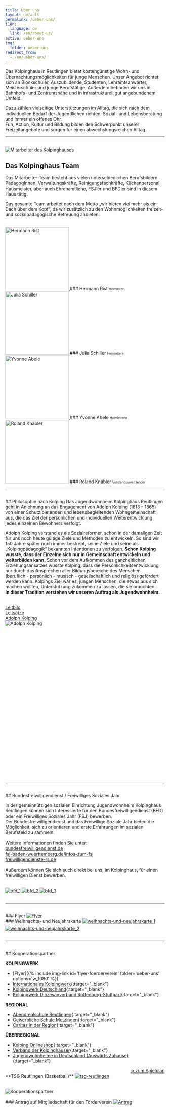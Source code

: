 ```yaml
---
title: Über uns
layout: default
permalink: /ueber-uns/
i18n:
  language: de
  link: /en/about-us/
active: ueber-uns
img:
  folder: ueber-uns
redirect_from:
  - /en/ueber-uns/
---
```


Das Kolpinghaus in Reutlingen bietet kostengünstige Wohn- und Übernachtungsmöglichkeiten für junge Menschen. Unser Angebot richtet sich an Blockschüler, Auszubildende, Studenten, Lehramtsanwärter, Meisterschüler und junge Berufstätige. Außerdem befinden wir uns in Bahnhofs- und Zentrumsnähe und in infrastrukturell gut angebundenem Umfeld.

Dazu zählen vielseitige Unterstützungen im Alltag, die sich nach dem individuellen Bedarf der Jugendlichen richten, Sozial- und Lebensberatung und immer ein offenes Ohr.<br>
Fun, Action, Kultur und Bildung bilden den Schwerpunkt unserer Freizeitangebote und sorgen für einen abwechslungsreichen Alltag.

---

<br>

<div class="row">
  
<div class="col-lg-6 gallery">
<a href="{% include img-link id='mitarbeiter' %}" data-pswp-width="1920" data-pswp-height="1080">
<img class="img-fluid rounded mb-4" src="{% include img-link id='mitarbeiter' options='w_600' %}" alt="Mitarbeiter des Kolpinghauses" />
</a>
</div>

<div class="col-lg-6" markdown="1">

## Das Kolpinghaus Team

Das Mitarbeiter-Team besteht aus vielen unterschiedlichen Berufsbildern. PädagogInnen, Verwaltungskräfte, Reinigungsfachkräfte, Küchenpersonal, Hausmeister, aber auch Ehrenamtliche, FSJler und BFDler sind in diesem Haus tätig.

Das gesamte Team arbeitet nach dem Motto „wir bieten viel mehr als ein Dach über dem Kopf“, da wir zusätzlich zu den Wohnmöglichkeiten freizeit- und sozialpädagogische Betreuung anbieten.

</div>
</div>
<br>
<div class="row">
  
<div class="col-lg-3 gallery text-center mb-4" markdown="1">
<a href="{% include img-link id='H.Rist' %}" data-pswp-width="628" data-pswp-height="627">
<img class="rounded-circle img-fluid d-block mx-auto" width="200" height="200" src="{% include img-link id='H.Rist' options='w_200,h_200' %}" alt="Hermann Rist">
</a>
### Hermann Rist <small style="font-size: 70%;">Heimleiter</small>
</div>

  
<div class="col-lg-3 gallery text-center mb-4" markdown="1">
<a href="{% include img-link id='J.Schiller' %}" data-pswp-width="1236" data-pswp-height="1656">
<img class="rounded-circle img-fluid d-block mx-auto" width="200" height="200" src="{% include img-link id='J.Schiller' options='w_200,h_200' %}" alt="Julia Schiller">
</a>
### Julia Schiller <small style="font-size: 70%;">Heimleiterin</small>
</div>

  
<div class="col-lg-3 gallery text-center mb-4" markdown="1">
<a href="{% include img-link id='Ueberuns_abele-cropped' %}" data-pswp-width="679" data-pswp-height="679">
<img class="rounded-circle img-fluid d-block mx-auto" width="200" height="200" src="{% include img-link id='Ueberuns_abele-cropped' options='w_200,h_200' %}" alt="Yvonne Abele">
</a>
### Yvonne Abele <small style="font-size: 70%;">Heimleiterin</small>
</div>

  
<div class="col-lg-3 gallery text-center mb-4" markdown="1">
<a href="{% include img-link id='roland-knaebler' %}" data-pswp-width="1000" data-pswp-height="750">
<img class="rounded-circle img-fluid d-block mx-auto" width="200" height="200" src="{% include img-link id='roland-knaebler' options='w_200,h_200' %}" alt="Roland Knäbler">
</a>
### Roland Knäbler <small style="font-size: 70%;">Vorstandsvorsitzender</small>
</div>

  
</div>

<hr>
<br>

<div class="row">
<div class="col-lg-6" markdown="1">
## Philosophie nach Kolping
Das Jugendwohnheim Kolpinghaus Reutlingen geht in Anlehnung an das Engagement von Adolph Kolping (1813 – 1865) von einer Schutz bietenden und lebensbegleitenden Wohngemeinschaft aus, die das Ziel der persönlichen und individuellen Weiterentwicklung jedes einzelnen Bewohners verfolgt.

Adolph Kolping verstand es als Sozialreformer, schon in der damaligen Zeit für uns noch heute gültige Ziele und Methoden zu entwickeln. So sind wir 150 Jahre später noch immer bestrebt, seine Ziele und seine als „Kolpingpädagogik“ bekannten Intentionen zu verfolgen. **Schon Kolping wusste, dass der Einzelne sich nur in Gemeinschaft entwickeln und weiterbilden kann.** Schon vor dem Aufkommen des ganzheitlichen Erziehungsansatzes wusste Kolping, dass die Persönlichkeitsentwicklung nur durch das Ansprechen aller Bildungsbereiche des Menschen <br>
(beruflich - persönlich - musisch - gesellschaftlich und religiös) gefördert werden kann. Kolpings Ziel war es, jungen Menschen, die etwas aus sich machen wollten, Unterstützung zukommen zu lassen, die sie brauchten.<br>
**In dieser Tradition verstehen wir unseren Auftrag als Jugendwohnheim.**

<br>
<div class="row justify-content-center">
  <div class="col-3">
  <a href="{% link leitbild.md %}" class="btn btn-primary">Leitbild</a>
  </div>
  <div class="col-3">
  <a href="{% link leitsaetze.md %}" class="btn btn-primary">Leitsätze</a>
  </div>
  <div class="col-3">
  <a href="{% link adolph-kolping.md %}" class="btn btn-primary">Adolph Kolping</a>
  </div>
</div>

</div>
<div class="col-lg-6 text-center" style="height: 30rem;">
<img class="img-fluid rounded mb-4" style="max-height: 100% !important; width: auto;" src="{% include img-link id='adolph-kolping' options='h_500' %}" alt="Adolph Kolping">
</div>
</div>
<br>
<hr>
<br>
<div markdown="1">
## Bundesfreiwilligendienst / Freiwilliges Soziales Jahr

In der gemeinnützigen sozialen Einrichtung Jugendwohnheim Kolpinghaus Reutlingen können sich Interessierte für den Bundesfreiwilligendienst (BFD) oder ein Freiwilliges Soziales Jahr (FSJ) bewerben.<br>
Der Bundesfreiwilligendienst und das Freiwillige Soziale Jahr bieten die Möglichkeit, sich zu orientieren und erste Erfahrungen im sozialen Berufsfeld zu sammeln.<br><br>
Weitere Informationen finden Sie unter:<br>
[bundesfreiwilligendienst.de](https://www.bundesfreiwilligendienst.de)<br>
[fsj-baden-wuerttemberg.de/infos-zum-fsj](https://www.fsj-baden-wuerttemberg.de/infos-zum-fsj)<br>
[freiwilligendienste-rs.de](https://freiwilligendienste-rs.de/)<br><br>
Außerdem können Sie sich auch direkt bei uns, im Kolpinghaus, für einen freiwilligen Dienst bewerben.

</div>
<br>

<div class="row gallery">
    <a href="{% include img-link id='bfd_1' %}" data-pswp-width="1024" data-pswp-height="769" class="d-block mb-4 col-lg-3 col-md-4 col-xs-6">
        <img class="img-fluid img-thumbnail" src="{% include img-link id='bfd_1' options='w_300,h_200' %}" alt="bfd_1">
    </a>
    <a href="{% include img-link id='bfd_2' %}" data-pswp-width="2704" data-pswp-height="2340" class="d-block mb-4 col-lg-3 col-md-4 col-xs-6">
        <img class="img-fluid img-thumbnail" src="{% include img-link id='bfd_2' options='w_300,h_200' %}" alt="bfd_2">
    </a>
    <a href="{% include img-link id='2019-02-27-fruehlingserwachen-entdecke-den-kuenstler-in-dir-3' folder='artikel' %}" data-pswp-width="3024" data-pswp-height="4032" class="d-block mb-4 col-lg-3 col-md-4 col-xs-6">
      <img class="img-fluid img-thumbnail" src="{% include img-link id='2019-02-27-fruehlingserwachen-entdecke-den-kuenstler-in-dir-3' folder='artikel' options='w_300,h_200' %}" alt="bfd_3">
    </a>
</div>

<br>
<hr>
<br>

<div class="row">
<div class="col gallery" markdown="1">
### Flyer
<a href="{% include img-link id='flyer-foerderverein' folder='ueber-uns' options='w_1080' %}" data-pswp-width="1080" data-pswp-height="2050">
    <img src="{% include img-link id='flyer-foerderverein' folder='ueber-uns' options='w_300' %}" style="max-width: 100%;" alt="Flyer"></a>
</div>

<div class="col" markdown="1">
### Weihnachts- und Neujahrskarte
<a href="{% include img-link id='Weihnachtskarte-2024.pdf' folder='pdf' %}">
<img src="{% include img-link id='Weihnachtskarte-2024.jpg' options='w_300,pg_1' folder='pdf' %}" style="max-width: 100%;" alt="weihnachts-und-neujahrskarte_1"></a>
<a href="{% include img-link id='Weihnachtskarte-2024.pdf' folder='pdf' %}">
<img src="{% include img-link id='Weihnachtskarte-2024.jpg' options='w_300,pg_2' folder='pdf' %}" style="padding-top: 5px;max-width: 100%;" alt="weihnachts-und-neujahrskarte_2"></a>
</div>

</div>

<br>
<hr>
<br>
## Kooperationspartner
<div class="row">
<div class="col" markdown="1">

**KOLPINGWERK**

- [Flyer]({% include img-link id='flyer-foerderverein' folder='ueber-uns' options='w_1080' %})
- [Internationales Kolpingwerk](https://www.kolping.net/){:target="\_blank"}
- [Kolpingwerk Deutschland](https://www.kolping.de/){:target="\_blank"}
- [Kolpingwerk Diözesanverband Rottenburg-Stuttgart](https://www.kolping-dvrs.de/){:target="\_blank"}

**REGIONAL**

- [Abendrealschule Reutlingen](https://abendrealschulereutlingen.com/){:target="\_blank"}
- [Gewerbliche Schule Metzingen](https://www.gewerbeschule-metzingen.de/willkommen){:target="\_blank"}
- [Caritas in der Region](https://www.caritas-fils-neckar-alb.de/){:target="\_blank"}

**ÜBERREGIONAL**

- [Kolping Onlineshop](https://www.kolping-shop.eu/){:target="\_blank"}
- [Verband der Kolpinghäuser](https://www.kolpinghaeuser.de/){:target="\_blank"}
- [Jugendwohnheime in Deutschland (Auswärts Zuhause)](https://auswaerts-zuhause.de/){:target="\_blank"}

</div>
<div class="col" markdown="1">
**TSG Reutlingen (Basketball)** <a href="https://www.basketball-reutlingen.net/tabelle-spielplan/" style="float: right;" target="_blank">➜ zum Spielplan</a>
<a href="https://www.basketball-reutlingen.net/">
  <img src="{% include img-link id='tsg-reutlingen-crop' options='h_400' %}" alt="tsg-reutlingen" style="max-width: 100%; padding: 1rem 0 2rem 0;">
</a>
<br>
<img src="{% include img-link id='kooperationspartner-wide' options='h_400' %}" alt="Kooperationspartner" style="max-width: 100%;">
</div>
</div>

<br>
### Antrag auf Mitgliedschaft für den Förderverein
<a href="{% include img-link id='Antrag_auf_Mitgliedschaft_für_den_Förderverein.pdf' folder='pdf' %}">
<img src="{% include img-link id='Antrag_auf_Mitgliedschaft_für_den_Förderverein.png' folder='pdf' %}" style="max-width: 100%;" alt="Antrag">
</a>
